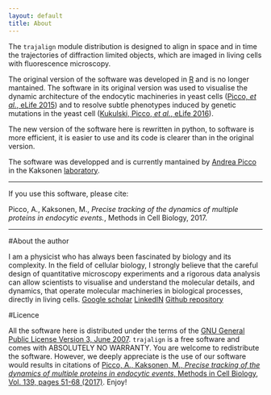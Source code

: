 ```yaml
---
layout: default 
title: About 
---
```


The `trajalign` module distribution is designed to align in space and in time the trajectories of diffraction limited objects, which are imaged in living cells with fluorescence microscopy.

The original version of the software was developed in [R](www.cran.org) and is no longer mantained. The software in its original version  was used to visualise the dynamic architecture of the endocytic machineries in yeast cells ([Picco, _et al._, eLife 2015](http://dx.doi.org/10.7554/eLife.04535)) and to resolve subtle phenotypes induced by genetic mutations in the yeast cell ([Kukulski, Picco, _et al._, eLife 2016](http://dx.doi.org/10.7554/eLife.16036)).

The new version of the software here is rewritten in python, to software is more efficient, it is easier to use and its code is clearer than in the original version. 

The software was developped and is currently mantained by [Andrea Picco](https://github.com/apicco) in the Kaksonen [laboratory](http://cms.unige.ch/sciences/biochimie/-Marko-Kaksonen-.html).

***

If you use this software, please cite: 

Picco, A., Kaksonen, M., _Precise tracking of the dynamics of multiple proteins in endocytic events._,  Methods in Cell Biology, 2017.

***
#About the author

I am a physicist who has always been fascinated by biology and its complexity. In the field of cellular biology, I strongly believe that the careful design of quantitative microscopy experiments and a rigorous data analysis can allow scientists to visualise and understand the molecular details, and dynamics, that operate molecular machineries in biological processes, directly in living cells.
[Google scholar](https://scholar.google.ch/citations?user=LpvPoGIAAAAJ&hl=en)
[LinkedIN](https://ch.linkedin.com/in/andrea-picco-9b62a274)
[Github repository](https://github.com/apicco)

#Licence

All the software here is distributed under the terms of the [GNU General Public License Version 3, June 2007](https://www.gnu.org/licenses/gpl.html). `trajalign` is a free software and comes with ABSOLUTELY NO WARRANTY. You are welcome to redistribute the software. However, we deeply appreciate is the use of our software would results in citations of [Picco, A., Kaksonen, M., _Precise tracking of the dynamics of multiple proteins in endocytic events_,  Methods in Cell Biology, Vol. 139, pages 51-68 (2017)](http://www.sciencedirect.com/science/article/pii/S0091679X16301546).
Enjoy!


